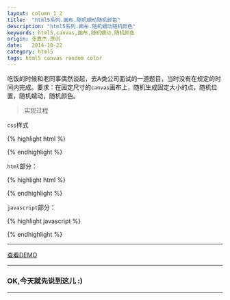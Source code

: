 ```yaml
---
layout: column_1_2
title:  "html5系列.画布.随机蠕动随机颜色"
description: "html5系列.画布.随机蠕动随机颜色"
keywords: html5,canvas,画布,随机蠕动,随机颜色
origin: 张嘉杰.原创
date:   2014-10-22
category: html5
tags: html5 canvas random color
---
```

吃饭的时候和老同事偶然谈起，去A类公司面试的一道题目，当时没有在规定的时间内完成。要求：在固定尺寸的`canvas`画布上，随机生成固定大小的点，随机位置，随机蠕动，随机颜色。
<!--more-->

> 实现过程

`css`样式

{% highlight html %}

<style type="text/css">
  canvas { position:absolute; top:0px; left:0px; background-color:black; }
</style>

{% endhighlight %}

`html`部分：

{% highlight html %}

<canvas id="c" width="auto" height="auto"></canvas>

{% endhighlight %}

`javascript`部分：

{% highlight javascript %}



{% endhighlight %}

-----------------------

<a class="button" href="/resources/demo{{ page.url}}.html" target="_blank">查看DEMO</a>

-----------------------

### OK,今天就先说到这儿 :)

-----------------------
